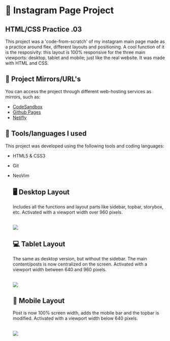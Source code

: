 # 🤳 Instagram Page Project

## HTML/CSS Practice .03

This project was a 'code-from-scratch' of my instagram main page made as a practice around flex, different layouts and positioning. A cool function of it is the resposivity: this layout is 100% responsive for the three main viewports: desktop, tablet and mobile; just like the real website. It was made with HTML and CSS.

## 🔗 Project Mirrors/URL's
You can access the project through different web-hosting services as mirrors, such as:
* [CodeSandbox](https://dq2gtf.csb.app/)
* [Github Pages](https://mariannasato.github.io/projetoInstagram/)
* [Netifly](https://mariannasatoinstagram.netlify.app/)

 ## 🔨 Tools/languages I used
This project was developed using the following tools and coding languages: 
* HTML5 & CSS3
* Git
* NeoVim

  <h2> 🖥 Desktop Layout </h2>
  <p>Includes all the functions and layout parts like sidebar, topbar, storybox, etc. Activated with a viewport width over 960 pixels.</p>
    <br>
  <img src="https://i.postimg.cc/bJBWtLN1/Screenshot-from-2023-08-09-20-34-27.png)](https://postimg.cc/Fd0TtySK">
  <br>
  <h2> 💻 Tablet Layout </h2>
  <p>The same as desktop version, but without the sidebar. The main content/posts is now centralized on the screen. Activated with a viewport width between 640 and 960 pixels.</p>
  <br>
  <img src="https://i.postimg.cc/JtwFTnXn/Screenshot-from-2023-08-09-20-34-53.png">
  <br>
  <h2> 📱 Mobile Layout </h2>
  <p>Post is now 100% screen width, adds the mobile bar and the topbar is modified. Activated with a viewport width below 640 pixels.</p>
  <br>
  <img src="https://i.postimg.cc/hvQwbxf6/Screenshot-from-2023-08-09-20-35-40.png">

<br>
